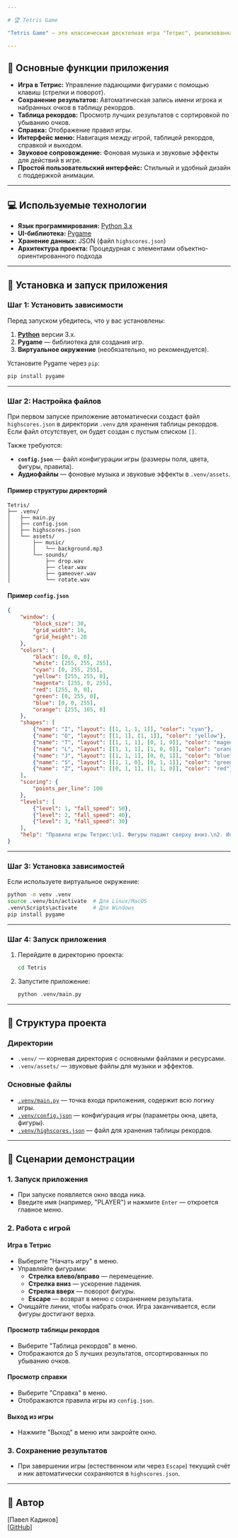 ```yaml
---

# 🏆 Tetris Game

"Tetris Game" — это классическая десктопная игра "Тетрис", реализованная на Python с использованием библиотеки Pygame. Приложение позволяет играть в Тетрис, сохранять результаты в таблице рекордов, просматривать правила и управлять игрой через интуитивно понятный интерфейс. Игра поддерживает ввод ника игрока при запуске и автоматическое сохранение результатов в формате JSON.

---
```


## 🌟 Основные функции приложения

- **Игра в Тетрис:** Управление падающими фигурами с помощью клавиш (стрелки и поворот).
- **Сохранение результатов:** Автоматическая запись имени игрока и набранных очков в таблицу рекордов.
- **Таблица рекордов:** Просмотр лучших результатов с сортировкой по убыванию очков.
- **Справка:** Отображение правил игры.
- **Интерфейс меню:** Навигация между игрой, таблицей рекордов, справкой и выходом.
- **Звуковое сопровождение:** Фоновая музыка и звуковые эффекты для действий в игре.
- **Простой пользовательский интерфейс:** Стильный и удобный дизайн с поддержкой анимации.

---

## 💻 Используемые технологии

- **Язык программирования:** [Python 3.x](https://www.python.org/)
- **UI-библиотека:** [Pygame](https://www.pygame.org/)
- **Хранение данных:** JSON (файл `highscores.json`)
- **Архитектура проекта:** Процедурная с элементами объектно-ориентированного подхода

---

## 🚀 Установка и запуск приложения

### Шаг 1: Установить зависимости

Перед запуском убедитесь, что у вас установлены:
1. **[Python](https://www.python.org/downloads/)** версии 3.x.
2. **Pygame** — библиотека для создания игр.
3. **Виртуальное окружение** (необязательно, но рекомендуется).

Установите Pygame через `pip`:
```bash
pip install pygame
```

---

### Шаг 2: Настройка файлов

При первом запуске приложение автоматически создаст файл `highscores.json` в директории `.venv` для хранения таблицы рекордов. Если файл отсутствует, он будет создан с пустым списком `[]`.

Также требуются:
- **`config.json`** — файл конфигурации игры (размеры поля, цвета, фигуры, правила).
- **Аудиофайлы** — фоновые музыка и звуковые эффекты в `.venv/assets`.

#### Пример структуры директорий
```
Tetris/
├── .venv/
│   ├── main.py
│   ├── config.json
│   ├── highscores.json
│   └── assets/
│       ├── music/
│       │   └── background.mp3
│       └── sounds/
│           ├── drop.wav
│           ├── clear.wav
│           ├── gameover.wav
│           └── rotate.wav
```

#### Пример `config.json`
```json
{
    "window": {
        "block_size": 30,
        "grid_width": 10,
        "grid_height": 20
    },
    "colors": {
        "black": [0, 0, 0],
        "white": [255, 255, 255],
        "cyan": [0, 255, 255],
        "yellow": [255, 255, 0],
        "magenta": [255, 0, 255],
        "red": [255, 0, 0],
        "green": [0, 255, 0],
        "blue": [0, 0, 255],
        "orange": [255, 165, 0]
    },
    "shapes": [
        {"name": "I", "layout": [[1, 1, 1, 1]], "color": "cyan"},
        {"name": "O", "layout": [[1, 1], [1, 1]], "color": "yellow"},
        {"name": "T", "layout": [[1, 1, 1], [0, 1, 0]], "color": "magenta"},
        {"name": "L", "layout": [[1, 1, 1], [1, 0, 0]], "color": "orange"},
        {"name": "J", "layout": [[1, 1, 1], [0, 0, 1]], "color": "blue"},
        {"name": "S", "layout": [[1, 1, 0], [0, 1, 1]], "color": "green"},
        {"name": "Z", "layout": [[0, 1, 1], [1, 1, 0]], "color": "red"}
    ],
    "scoring": {
        "points_per_line": 100
    },
    "levels": [
        {"level": 1, "fall_speed": 50},
        {"level": 2, "fall_speed": 40},
        {"level": 3, "fall_speed": 30}
    ],
    "help": "Правила игры Тетрис:\n1. Фигуры падают сверху вниз.\n2. Используйте стрелки:\n   - Влево/Вправо: перемещение\n   - Вниз: ускорение падения\n   - Вверх: поворот\n3. Заполните линию, чтобы она исчезла.\n4. Игра заканчивается, если фигуры достигают верха."
}
```

---

### Шаг 3: Установка зависимостей

Если используете виртуальное окружение:
```bash
python -m venv .venv
source .venv/bin/activate  # Для Linux/MacOS
.venv\Scripts\activate     # Для Windows
pip install pygame
```

---

### Шаг 4: Запуск приложения

1. Перейдите в директорию проекта:
   ```bash
   cd Tetris
   ```
2. Запустите приложение:
   ```bash
   python .venv/main.py
   ```

---

## 📂 Структура проекта

### Директории

- `.venv/` — корневая директория с основными файлами и ресурсами.
- `.venv/assets/` — звуковые файлы для музыки и эффектов.

### Основные файлы

- [`.venv/main.py`](.venv/main.py) — точка входа приложения, содержит всю логику игры.
- [`.venv/config.json`](.venv/config.json) — конфигурация игры (параметры окна, цвета, фигуры).
- [`.venv/highscores.json`](.venv/highscores.json) — файл для хранения таблицы рекордов.

---

## 🎯 Сценарии демонстрации

### 1. Запуск приложения
- При запуске появляется окно ввода ника.
- Введите имя (например, "PLAYER") и нажмите `Enter` — откроется главное меню.

### 2. Работа с игрой

#### Игра в Тетрис
- Выберите "Начать игру" в меню.
- Управляйте фигурами:
  - **Стрелка влево/вправо** — перемещение.
  - **Стрелка вниз** — ускорение падения.
  - **Стрелка вверх** — поворот фигуры.
  - **Escape** — возврат в меню с сохранением результата.
- Очищайте линии, чтобы набрать очки. Игра заканчивается, если фигуры достигают верха.

#### Просмотр таблицы рекордов
- Выберите "Таблица рекордов" в меню.
- Отображаются до 5 лучших результатов, отсортированных по убыванию очков.

#### Просмотр справки
- Выберите "Справка" в меню.
- Отображаются правила игры из `config.json`.

#### Выход из игры
- Нажмите "Выход" в меню или закройте окно.

### 3. Сохранение результатов
- При завершении игры (естественном или через `Escape`) текущий счёт и ник автоматически сохраняются в `highscores.json`.

---

## 👤 Автор

[Павел Кадиков]  
[[GitHub]([https://github.com/твой_профиль](https://github.com/showmeurback))]  
